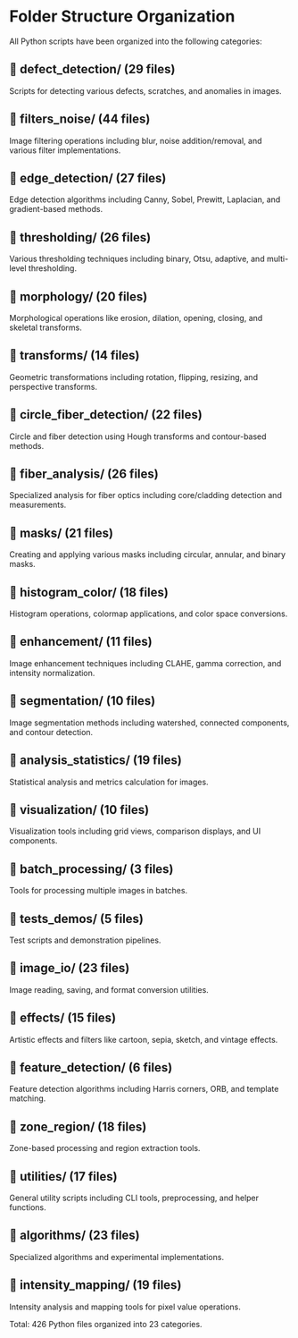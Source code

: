 # Folder Structure Organization

All Python scripts have been organized into the following categories:

## 📁 defect_detection/ (29 files)
Scripts for detecting various defects, scratches, and anomalies in images.

## 📁 filters_noise/ (44 files)
Image filtering operations including blur, noise addition/removal, and various filter implementations.

## 📁 edge_detection/ (27 files)
Edge detection algorithms including Canny, Sobel, Prewitt, Laplacian, and gradient-based methods.

## 📁 thresholding/ (26 files)
Various thresholding techniques including binary, Otsu, adaptive, and multi-level thresholding.

## 📁 morphology/ (20 files)
Morphological operations like erosion, dilation, opening, closing, and skeletal transforms.

## 📁 transforms/ (14 files)
Geometric transformations including rotation, flipping, resizing, and perspective transforms.

## 📁 circle_fiber_detection/ (22 files)
Circle and fiber detection using Hough transforms and contour-based methods.

## 📁 fiber_analysis/ (26 files)
Specialized analysis for fiber optics including core/cladding detection and measurements.

## 📁 masks/ (21 files)
Creating and applying various masks including circular, annular, and binary masks.

## 📁 histogram_color/ (18 files)
Histogram operations, colormap applications, and color space conversions.

## 📁 enhancement/ (11 files)
Image enhancement techniques including CLAHE, gamma correction, and intensity normalization.

## 📁 segmentation/ (10 files)
Image segmentation methods including watershed, connected components, and contour detection.

## 📁 analysis_statistics/ (19 files)
Statistical analysis and metrics calculation for images.

## 📁 visualization/ (10 files)
Visualization tools including grid views, comparison displays, and UI components.

## 📁 batch_processing/ (3 files)
Tools for processing multiple images in batches.

## 📁 tests_demos/ (5 files)
Test scripts and demonstration pipelines.

## 📁 image_io/ (23 files)
Image reading, saving, and format conversion utilities.

## 📁 effects/ (15 files)
Artistic effects and filters like cartoon, sepia, sketch, and vintage effects.

## 📁 feature_detection/ (6 files)
Feature detection algorithms including Harris corners, ORB, and template matching.

## 📁 zone_region/ (18 files)
Zone-based processing and region extraction tools.

## 📁 utilities/ (17 files)
General utility scripts including CLI tools, preprocessing, and helper functions.

## 📁 algorithms/ (23 files)
Specialized algorithms and experimental implementations.

## 📁 intensity_mapping/ (19 files)
Intensity analysis and mapping tools for pixel value operations.

Total: 426 Python files organized into 23 categories.